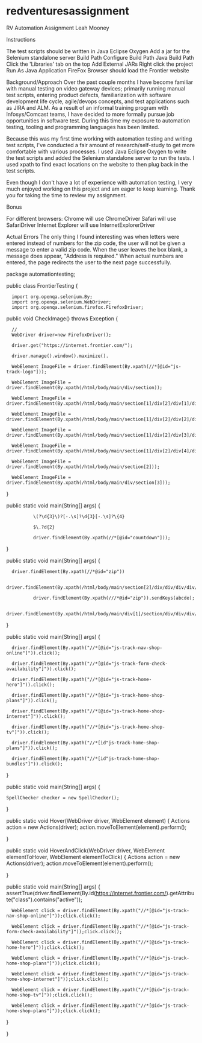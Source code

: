 # redventuresassignment

RV Automation Assignment Leah Mooney

Instructions

The test scripts should be written in Java Eclipse Oxygen
Add a jar for the Selenium standalone server
Build Path Configure 
Build Path 
Java Build Path 
Click the 'Libraries' tab on the top 
Add External JARs
Right click the project
Run As Java Application 
FireFox Browser should load the Frontier website

Background/Approach 
Over the past couple months I have become familiar with manual testing on video gateway devices; primarily running manual test scripts, entering product defects, familiarization with software development life cycle, agile/devops concepts, and test applications such as JIRA and ALM. As a result of an informal training program with Infosys/Comcast teams, I have decided to more formally pursue job opportunities in software test. During this time my exposure to automation testing, tooling and programming languages has been limited.

Because this was my first time working with automation testing and writing test scripts, I've conducted a fair amount of research/self-study to get more comfortable with various processes. I used Java Eclipse Oxygen to write the test scripts and added the Selenium standalone server to run the tests. I used xpath to find exact locations on the website to then plug back in the test scripts.

Even though I don't have a lot of experience with automation testing, I very much enjoyed working on this project and am eager to keep learning. Thank you for taking the time to review my assignment.

Bonus

For different browsers: 
Chrome will use ChromeDriver 
Safari will use SafariDriver 
Internet Explorer will use InternetExplorerDriver

Actual Errors 
The only thing I found interesting was when letters were entered instead of numbers for the zip code, the user will not be given a message to enter a valid zip code. When the user leaves the box blank, a message does appear, "Address is required." When actual numbers are entered, the page redirects the user to the next page successfully.



package automationtesting;

public class FrontierTesting {
    
      import org.openqa.selenium.By;
      import org.openqa.selenium.WebDriver;
      import org.openqa.selenium.firefox.FirefoxDriver;

public void CheckImage() throws Exception {

      //
      WebDriver driver=new FirefoxDriver();
      
      driver.get("https://internet.frontier.com/");
      
      driver.manage().window().maximize().
      
      WebElement ImageFile = driver.findElement(By.xpath(//*[@id="js-track-logo"]));
      
      WebElement ImageFile = driver.findElement(By.xpath(/html/body/main/div/section));
      
      WebElement ImageFile = driver.findElement(By.xpath(/html/body/main/section[1]/div[2]/div[1]/div/div));
      
      WebElement ImageFile = driver.findElement(By.xpath(/html/body/main/section[1]/div[2]/div[2]/div/div));
      
      WebElement ImageFile = driver.findElement(By.xpath(/html/body/main/section[1]/div[2]/div[3]/div/div));
      
      WebElement ImageFile = driver.findElement(By.xpath(/html/body/main/section[1]/div[2]/div[4]/div/div));
      
      WebElement ImageFile = driver.findElement(By.xpath(/html/body/main/section[2]));
      
      WebElement ImageFile = driver.findElement(By.xpath(/html/body/main/div/section[3]));
      
}
      
public static void main(String[] args) {
      
              \(?\d{3}\)?[-.\s]?\d{3}[-.\s]?\{4}
              
              $\.?d{2}
              
              driver.findElement(By.xpath(//*[@id="countdown"]));
              
}
      
public static void main(String[] args) {
      
      driver.findElement(By.xpath(//*@id="zip"))
      
              driver.findElement(By.xpath(/html/body/main/section[2]/div/div/div/div/div/form/p));
              
              driver.findElement(By.xpath(///*@id="zip")).sendKeys(abcde);
              
              driver.findElement(By.xpath(/html/body/main/div[1]/section/div/div/div/div[2]/div/h3)).sendKeys(18902);
              
}

public static void main(String[] args) {

      driver.findElement(By.xpath("//*[@id="js-track-nav-shop-online"]")).click();
      
      driver.findElement(By.xpath("//*[@id="js-track-form-check-availability"]")).click();
      
      driver.findElement(By.xpath("//*[@id="js-track-home-hero"]")).click();
      
      driver.findElement(By.xpath("//*[@id="js-track-home-shop-plans"]")).click();
      
      driver.findElement(By.xpath("//*[@id="js-track-home-shop-internet"]")).click();
      
      driver.findElement(By.xpath("//*[@id="js-track-home-shop-tv"]")).click();
      
      driver.findElement(By.xpath("//*[id"js-track-home-shop-plans"]")).click();
      
      driver.findElement(By.xpath("//*[id"js-track-home-shop-bundles"]")).click();
      
}
      
public static void main(String[] args) {

    SpellChecker checker = new SpellChecker();
    
}

public static void Hover(WebDriver driver, WebElement element) {
      Actions action = new Actions(driver);
      action.moveToElement(element).perform();
      
}

public static void HoverAndClick(WebDriver driver, WebElement elementToHover, WebElement elementToClick) {
      Actions action = new Actions(driver);
      action.moveToElement(element).perform();
      
}
      
public static void main(String[] args) {
      assertTrue(driver.findElement(By.id(https://internet.frontier.com/).getAttribute("class").contains("active"));
      
      WebElement click = driver.findElement(By.xpath("//*[@id="js-track-nav-shop-online"]"));click.click();
      
      WebElement click = driver.findElement(By.xpath("//*[@id="js-track-form-check-availability"]"));click.click();
      
      WebElement click = driver.findElement(By.xpath("//*[@id="js-track-home-hero"]"));click.click();
      
      WebElement click = driver.findElement(By.xpath("//*[@id="js-track-home-shop-plans"]"));click.click();
      
      WebElement click = driver.findElement(By.xpath("//*[@id="js-track-home-shop-internet"]"));click.click();
      
      WebElement click = driver.findElement(By.xpath("//*[@id="js-track-home-shop-tv"]"));click.click();
     
      WebElement click = driver.findElement(By.xpath("//*[@id="js-track-home-shop-plans"]"));click.click();
      
}

}